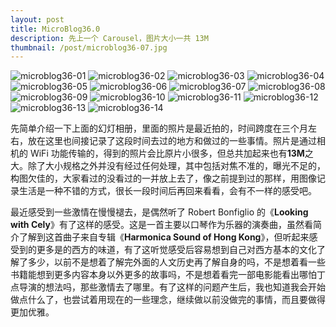 ```yaml
---
layout: post
title: MicroBlog36.0
description: 先上一个 Carousel，图片大小一共 13M
thumbnail: /post/microblog36-07.jpg
---
```


<carousel>
    <img src="/post/microblog36-01.jpg" alt="microblog36-01">
    <img src="/post/microblog36-02.jpg" alt="microblog36-02">
    <img src="/post/microblog36-03.jpg" alt="microblog36-03">
    <img src="/post/microblog36-04.jpg" alt="microblog36-04">
    <img src="/post/microblog36-05.jpg" alt="microblog36-05">
    <img src="/post/microblog36-06.jpg" alt="microblog36-06">
    <img src="/post/microblog36-07.jpg" alt="microblog36-07">
    <img src="/post/microblog36-08.jpg" alt="microblog36-08">
    <img src="/post/microblog36-09.jpg" alt="microblog36-09">
    <img src="/post/microblog36-10.jpg" alt="microblog36-10">
    <img src="/post/microblog36-11.jpg" alt="microblog36-11">
    <img src="/post/microblog36-12.jpg" alt="microblog36-12">
    <img src="/post/microblog36-13.jpg" alt="microblog36-13">
    <img src="/post/microblog36-14.jpg" alt="microblog36-14">
</carousel>

<br>

<p>先简单介绍一下上面的幻灯相册，里面的照片是最近拍的，时间跨度在三个月左右，放在这里也间接记录了这段时间去过的地方和做过的一些事情。照片是通过相机的 WiFi 功能传输的，得到的照片会比原片小很多，但总共加起来也有<strong>13M</strong>之大。除了大小规格之外并没有经过任何处理，其中包括对焦不准的，曝光不足的，构图欠佳的，大家看过的没看过的一并放上去了，像之前提到过的那样，用图像记录生活是一种不错的方式，很长一段时间后再回来看看，会有不一样的感受吧。</p>
<p>最近感受到一些激情在慢慢褪去，是偶然听了 Robert Bonfiglio 的《<strong>Looking with Cely</strong>》有了这样的感受。这是一首主要以口琴作为乐器的演奏曲，虽然看简介了解到这首曲子来自专辑《<strong>Harmonica Sound of Hong Kong</strong>》，但听起来感受到的更多是的西方的味道，有了这听觉感受后容易想到自己对西方基本的文化了解了多少，以前不是想着了解完外面的人文历史再了解自身的吗，不是想着看一些书籍能想到更多内容本身以外更多的故事吗，不是想着看完一部电影能看出哪怕丁点导演的想法吗，那些激情去了哪里。有了这样的问题产生后，我也知道我会开始做点什么了，也尝试着用现在的一些理念，继续做以前没做完的事情，而且要做得更加优雅。</p>
